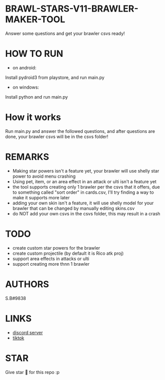 # BRAWL-STARS-V11-BRAWLER-MAKER-TOOL
Answer some questions and get your brawler csvs ready!
# HOW TO RUN
- on android:

Install pydroid3 from playstore, and run main.py
- on windows:

Install python and run main.py
# How it works
Run main.py and answer the followed questions, and after questions are done, your brawler csvs will be in the csvs folder!
# REMARKS
- Making star powers isn't a feature yet, your brawler will use shelly star power to avoid menu crashing
- Using pet, item, or an area effect in an attack or ulti isn't a feature yet
- the tool supports creating only 1 brawler per the csvs that it offers, due to something called "sort order" in cards.csv, I'll try finding a way to make it supports more later
- adding your own skin isn't a feature, it will use shelly model for your brawler that can be changed by manually editing skins.csv
- do NOT add your own csvs in the csvs folder, this may result in a crash
# TODO
- create custom star powers for the brawler
- create custom projectile (by default it is Rico atk proj) 
- support area effects in attacks or ulti
- support creating more thnn 1 brawler
# AUTHORS
S.B#9838
# LINKS
- [discord server](https://discord.gg/DBXrZtEHzv)
- [tiktok](https://vm.tiktok.com/ZSJctFnPV/)
# STAR
Give star 🌟 for this repo :p

